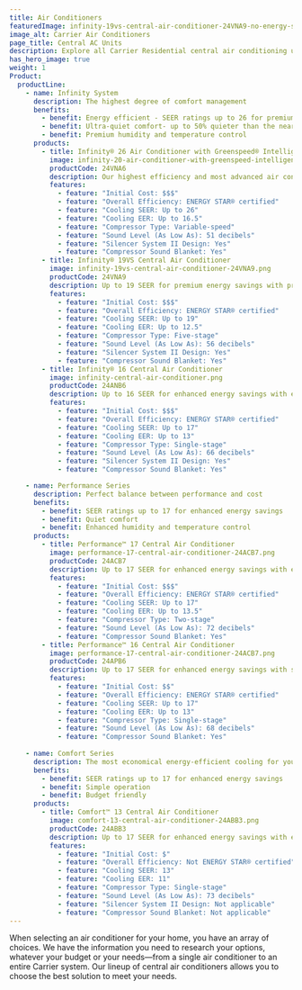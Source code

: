 ```yaml
---
title: Air Conditioners
featuredImage: infinity-19vs-central-air-conditioner-24VNA9-no-energy-star.png
image_alt: Carrier Air Conditioners
page_title: Central AC Units
description: Explore all Carrier Residential central air conditioning units to find the perfect solution for your home. Choose your model and contact us today.
has_hero_image: true
weight: 1
Product:
  productLine:
    - name: Infinity System
      description: The highest degree of comfort management
      benefits:
        - benefit: Energy efficient - SEER ratings up to 26 for premium energy savings
        - benefit: Ultra-quiet comfort- up to 50% quieter than the nearest competitor
        - benefit: Premium humidity and temperature control
      products:
        - title: Infinity® 26 Air Conditioner with Greenspeed® Intelligence
          image: infinity-20-air-conditioner-with-greenspeed-intelligence-24VNA0.png
          productCode: 24VNA6
          description: Our highest efficiency and most advanced air conditioner with up to 26 SEER for premium energy savings with extremely quiet performance and premium comfort
          features:
            - feature: "Initial Cost: $$$"
            - feature: "Overall Efficiency: ENERGY STAR® certified"
            - feature: "Cooling SEER: Up to 26"
            - feature: "Cooling EER: Up to 16.5"
            - feature: "Compressor Type: Variable-speed"
            - feature: "Sound Level (As Low As): 51 decibels"
            - feature: "Silencer System II Design: Yes"
            - feature: "Compressor Sound Blanket: Yes"
        - title: Infinity® 19VS Central Air Conditioner
          image: infinity-19vs-central-air-conditioner-24VNA9.png
          productCode: 24VNA9
          description: Up to 19 SEER for premium energy savings with premium comfort features
          features:
            - feature: "Initial Cost: $$$"
            - feature: "Overall Efficiency: ENERGY STAR® certified"
            - feature: "Cooling SEER: Up to 19"
            - feature: "Cooling EER: Up to 12.5"
            - feature: "Compressor Type: Five-stage"
            - feature: "Sound Level (As Low As): 56 decibels"
            - feature: "Silencer System II Design: Yes"
            - feature: "Compressor Sound Blanket: Yes"
        - title: Infinity® 16 Central Air Conditioner
          image: infinity-central-air-conditioner.png
          productCode: 24ANB6
          description: Up to 16 SEER for enhanced energy savings with enhanced comfort features.
          features:
            - feature: "Initial Cost: $$$"
            - feature: "Overall Efficiency: ENERGY STAR® certified"
            - feature: "Cooling SEER: Up to 17"
            - feature: "Cooling EER: Up to 13"
            - feature: "Compressor Type: Single-stage"
            - feature: "Sound Level (As Low As): 66 decibels"
            - feature: "Silencer System II Design: Yes"
            - feature: "Compressor Sound Blanket: Yes"

    - name: Performance Series
      description: Perfect balance between performance and cost
      benefits:
        - benefit: SEER ratings up to 17 for enhanced energy savings
        - benefit: Quiet comfort
        - benefit: Enhanced humidity and temperature control
      products:
        - title: Performance™ 17 Central Air Conditioner
          image: performance-17-central-air-conditioner-24ACB7.png
          productCode: 24ACB7
          description: Up to 17 SEER for enhanced energy savings with enhanced comfort features.
          features:
            - feature: "Initial Cost: $$$"
            - feature: "Overall Efficiency: ENERGY STAR® certified"
            - feature: "Cooling SEER: Up to 17"
            - feature: "Cooling EER: Up to 13.5"
            - feature: "Compressor Type: Two-stage"
            - feature: "Sound Level (As Low As): 72 decibels"
            - feature: "Compressor Sound Blanket: Yes"
        - title: Performance™ 16 Central Air Conditioner
          image: performance-17-central-air-conditioner-24ACB7.png
          productCode: 24APB6
          description: Up to 17 SEER for enhanced energy savings with standard comfort features.
          features:
            - feature: "Initial Cost: $$"
            - feature: "Overall Efficiency: ENERGY STAR® certified"
            - feature: "Cooling SEER: Up to 17"
            - feature: "Cooling EER: Up to 13"
            - feature: "Compressor Type: Single-stage"
            - feature: "Sound Level (As Low As): 68 decibels"
            - feature: "Compressor Sound Blanket: Yes"
        
    - name: Comfort Series
      description: The most economical energy-efficient cooling for your home
      benefits:
        - benefit: SEER ratings up to 17 for enhanced energy savings
        - benefit: Simple operation
        - benefit: Budget friendly
      products:
        - title: Comfort™ 13 Central Air Conditioner
          image: comfort-13-central-air-conditioner-24ABB3.png
          productCode: 24ABB3
          description: Up to 17 SEER for enhanced energy savings with enhanced comfort features.
          features:
            - feature: "Initial Cost: $"
            - feature: "Overall Efficiency: Not ENERGY STAR® certified"
            - feature: "Cooling SEER: 13"
            - feature: "Cooling EER: 11"
            - feature: "Compressor Type: Single-stage"
            - feature: "Sound Level (As Low As): 73 decibels"
            - feature: "Silencer System II Design: Not applicable"
            - feature: "Compressor Sound Blanket: Not applicable"
---
```


When selecting an air conditioner for your home, you have an array of choices. We have the information you need to research your options, whatever your budget or your needs—from a single air conditioner to an entire Carrier system. Our lineup of central air conditioners allows you to choose the best solution to meet your needs.
